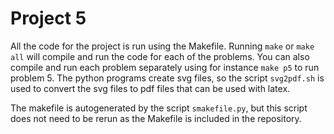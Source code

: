 # Project 5

All the code for the project is run using the Makefile. Running `make` or `make all` will compile and run the code for each of the problems. You can also compile and run each problem separately using for instance `make p5` to run problem 5. The python programs create svg files, so the script `svg2pdf.sh` is used to convert the svg files to pdf files that can be used with latex.

The makefile is autogenerated by the script `smakefile.py`, but this script does not need to be rerun as the Makefile is included in the repository.
